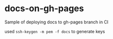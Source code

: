 # docs-on-gh-pages
Sample of deploying docs to gh-pages branch in CI


used ```ssh-keygen -m pem -f docs``` to generate keys
